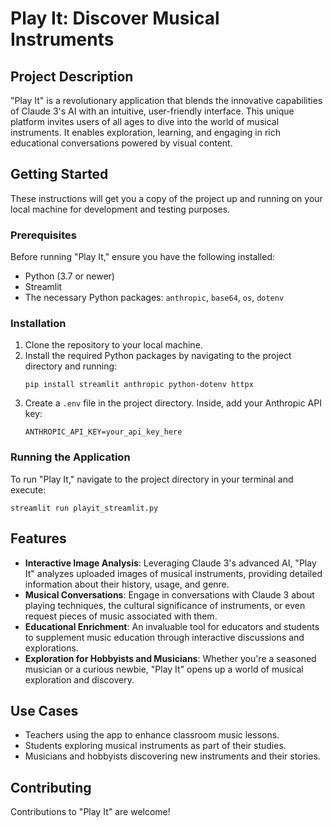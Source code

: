 # Play It: Discover Musical Instruments

## Project Description

"Play It" is a revolutionary application that blends the innovative capabilities of Claude 3's AI with an intuitive, user-friendly interface. This unique platform invites users of all ages to dive into the world of musical instruments. It enables exploration, learning, and engaging in rich educational conversations powered by visual content.

## Getting Started

These instructions will get you a copy of the project up and running on your local machine for development and testing purposes.

### Prerequisites

Before running "Play It," ensure you have the following installed:
- Python (3.7 or newer)
- Streamlit
- The necessary Python packages: `anthropic`, `base64`, `os`, `dotenv`

### Installation

1. Clone the repository to your local machine.
2. Install the required Python packages by navigating to the project directory and running:
   ```
   pip install streamlit anthropic python-dotenv httpx
   ```
3. Create a `.env` file in the project directory. Inside, add your Anthropic API key:
   ```
   ANTHROPIC_API_KEY=your_api_key_here
   ```
   
### Running the Application

To run "Play It," navigate to the project directory in your terminal and execute:
```
streamlit run playit_streamlit.py
```

## Features

- **Interactive Image Analysis**: Leveraging Claude 3's advanced AI, "Play It" analyzes uploaded images of musical instruments, providing detailed information about their history, usage, and genre.
- **Musical Conversations**: Engage in conversations with Claude 3 about playing techniques, the cultural significance of instruments, or even request pieces of music associated with them.
- **Educational Enrichment**: An invaluable tool for educators and students to supplement music education through interactive discussions and explorations.
- **Exploration for Hobbyists and Musicians**: Whether you're a seasoned musician or a curious newbie, "Play It" opens up a world of musical exploration and discovery.

## Use Cases

- Teachers using the app to enhance classroom music lessons.
- Students exploring musical instruments as part of their studies.
- Musicians and hobbyists discovering new instruments and their stories.

## Contributing

Contributions to "Play It" are welcome!

